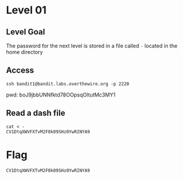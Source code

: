 # Level 01

## Level Goal
The password for the next level is stored in a file called `-` located in the
home directory

## Access
```
ssh bandit1@bandit.labs.overthewire.org -p 2220
```
pwd: boJ9jbbUNNfktd78OOpsqOltutMc3MY1

## Read a dash file
```
cat < -
CV1DtqXWVFXTvM2F0k09SHz0YwRINYA9
```

# Flag
```
CV1DtqXWVFXTvM2F0k09SHz0YwRINYA9
```
